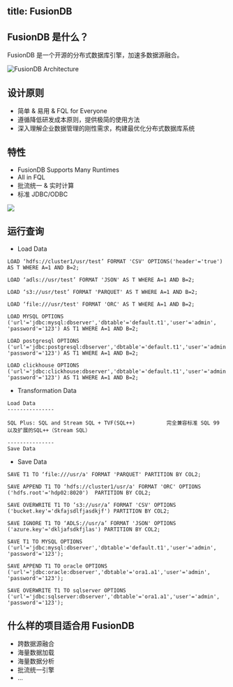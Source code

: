 title: FusionDB
---

## FusionDB 是什么？

FusionDB 是一个开源的分布式数据库引擎，加速多数据源融合。

![FusionDB Architecture](http://www.fusionlab.cn/zh-cn/fdb/img/fusiondb-architecture.png)

## 设计原则

* 简单 & 易用 & FQL for Everyone
* 遵循降低研发成本原则，提供极简的使用方法
* 深入理解企业数据管理的刚性需求，构建最优化分布式数据库系统

## 特性

* FusionDB Supports Many Runtimes
* All in FQL
* 批流统一 & 实时计算
* 标准 JDBC/ODBC 

![](http://www.fusionlab.cn/zh-cn/fdb/img/fusiondb-many-runtime.png)

## 运行查询

* Load Data 

```
LOAD ‘hdfs://cluster1/usr/test’ FORMAT 'CSV' OPTIONS('header'='true') AS T WHERE A=1 AND B=2;

LOAD ‘adls://usr/test’ FORMAT 'JSON' AS T WHERE A=1 AND B=2;

LOAD ‘s3://usr/test’ FORMAT 'PARQUET' AS T WHERE A=1 AND B=2;

LOAD ‘file:///usr/test' FORMAT 'ORC' AS T WHERE A=1 AND B=2;

LOAD MYSQL OPTIONS ('url'='jdbc:mysql:dbserver','dbtable'='default.t1','user'='admin', 'password'='123') AS T1 WHERE A=1 AND B=2;

LOAD postgresql OPTIONS ('url'='jdbc:postgresql:dbserver','dbtable'='default.t1','user'='admin', 'password'='123') AS T1 WHERE A=1 AND B=2;

LOAD clickhouse OPTIONS ('url'='jdbc:clickhouse:dbserver','dbtable'='default.t1','user'='admin', 'password'='123') AS T1 WHERE A=1 AND B=2;
```

* Transformation Data

```
Load Data
---------------

SQL Plus: SQL and Stream SQL + TVF(SQL++)          完全兼容标准 SQL 99 以及扩展的SQL++（Stream SQL）

---------------
Save Data
```

* Save Data

```
SAVE T1 TO ‘file:///usr/a' FORMAT 'PARQUET' PARTITION BY COL2;

SAVE APPEND T1 TO ‘hdfs://cluster1/usr/a' FORMAT 'ORC' OPTIONS ('hdfs.root'='hdp02:8020')  PARTITION BY COL2;

SAVE OVERWRITE T1 TO ‘s3://usr/a’ FORMAT 'CSV' OPTIONS ('bucket.key'='dkfajsdlfjasdkjf') PARTITION BY COL2;

SAVE IGNORE T1 TO ‘ADLS://usr/a’ FORMAT 'JSON' OPTIONS ('azure.key'='dkljafsdkfjlas') PARTITION BY COL2;

SAVE T1 TO MYSQL OPTIONS ('url'='jdbc:mysql:dbserver','dbtable'='default.t1','user'='admin', 'password'='123');

SAVE APPEND T1 TO oracle OPTIONS ('url'='jdbc:oracle:dbserver','dbtable'='ora1.a1','user'='admin', 'password'='123');

SAVE OVERWRITE T1 TO sqlserver OPTIONS ('url'='jdbc:sqlserver:dbserver','dbtable'='ora1.a1','user'='admin', 'password'='123');
```

## 什么样的项目适合用 FusionDB

* 跨数据源融合
* 海量数据加载
* 海量数据分析
* 批流统一引擎
* ...
